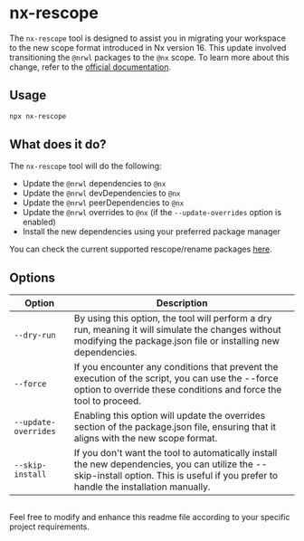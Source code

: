 # nx-rescope

The `nx-rescope` tool is designed to assist you in migrating your workspace to the new scope format introduced in Nx version 16. This update involved transitioning the `@nrwl` packages to the `@nx` scope. To learn more about this change, refer to the [official documentation](https://nx.dev/recipes/other/rescope).

## Usage

```bash
npx nx-rescope
```

## What does it do?

The `nx-rescope` tool will do the following:

- Update the `@nrwl` dependencies to `@nx`
- Update the `@nrwl` devDependencies to `@nx`
- Update the `@nrwl` peerDependencies to `@nx`
- Update the `@nrwl` overrides to `@nx` (if the `--update-overrides` option is enabled)
- Install the new dependencies using your preferred package manager

You can check the current supported rescope/rename packages [here](./src/nx-rescoped-plugins.mjs).

## Options

| Option               | Description                                                                                                                                                                            |
| -------------------- | -------------------------------------------------------------------------------------------------------------------------------------------------------------------------------------- |
| `--dry-run`          | By using this option, the tool will perform a dry run, meaning it will simulate the changes without modifying the package.json file or installing new dependencies.                    |
| `--force`            | If you encounter any conditions that prevent the execution of the script, you can use the --force option to override these conditions and force the tool to proceed.                   |
| `--update-overrides` | Enabling this option will update the overrides section of the package.json file, ensuring that it aligns with the new scope format.                                                    |
| `--skip-install`     | If you don't want the tool to automatically install the new dependencies, you can utilize the --skip-install option. This is useful if you prefer to handle the installation manually. |

##

Feel free to modify and enhance this readme file according to your specific project requirements.
